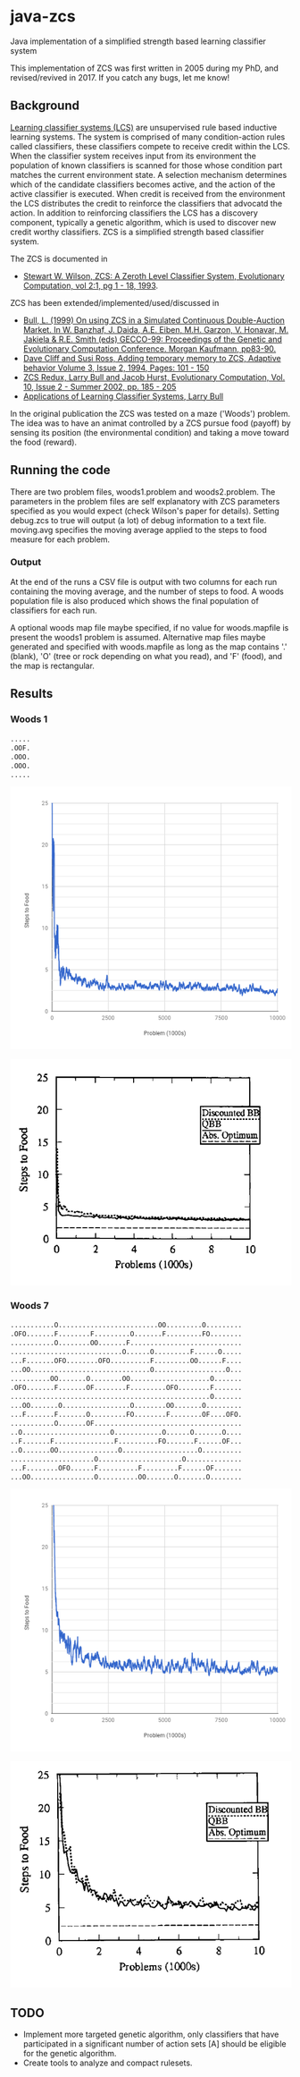 # java-zcs
Java implementation of a simplified strength based learning classifier system

This implementation of ZCS was first written in 2005 during my PhD, and revised/revived in 2017. If you catch any bugs, let me know!

## Background

[Learning classifier systems (LCS)](https://en.wikipedia.org/wiki/Learning_classifier_system) are unsupervised rule based inductive learning systems. The system is comprised of many condition-action rules called classifiers, these classifiers compete to receive credit within the LCS. When the classifier system receives input from its environment the population of known classifiers is scanned for those whose condition part matches the current environment state. A selection mechanism determines which of the candidate classifiers becomes active, and the action of the active classifier is executed. When credit is received from the environment the LCS distributes the credit to reinforce the classifiers that advocatd the action. In addition to reinforcing classifiers the LCS has a discovery component, typically a genetic algorithm, which is used to discover new credit worthy classifiers. ZCS is a simplified strength based classifier system.

The ZCS is documented in
+ [Stewart W. Wilson, ZCS: A Zeroth Level Classifier System, Evolutionary Computation, vol 2:1, pg 1 - 18, 1993](http://www.eskimo.com/~wilson/ps/zcs.pdf).

ZCS has been extended/implemented/used/discussed in

+ [Bull, L. (1999) On using ZCS in a Simulated Continuous Double-Auction Market. In W. Banzhaf, J. Daida, A.E. Eiben, M.H. Garzon, V. Honavar, M. Jakiela & R.E. Smith (eds) GECCO-99: Proceedings of the Genetic and Evolutionary Computation Conference. Morgan Kaufmann, pp83-90.](http://www.cs.bham.ac.uk/~wbl/biblio/gecco1999/GA-806.pdf)
+ [Dave Cliff and Susi Ross, Adding temporary memory to ZCS, Adaptive behavior Volume 3, Issue 2, 1994, Pages: 101 - 150](http://journals.sagepub.com/doi/pdf/10.1177/105971239400300201)
+ [ZCS Redux, Larry Bull and Jacob Hurst, Evolutionary Computation, Vol. 10, Issue 2 - Summer 2002, pp. 185 - 205](http://www.mitpressjournals.org/doi/abs/10.1162/106365602320169848?journalCode=evco)
+ [Applications of Learning Classifier Systems, Larry Bull](http://www.springer.com/gp/book/9783540211099)


In the original publication the ZCS was tested on a maze ('Woods') problem. The idea was to have an animat controlled by a ZCS pursue food (payoff) by sensing its position (the environmental condition) and taking a move toward the food (reward). 


## Running the code
There are two problem files, woods1.problem and woods2.problem. The parameters in the problem files are self explanatory with ZCS parameters specified as you would expect (check Wilson's paper for details). Setting debug.zcs to true will output (a lot) of debug information to a text file. moving.avg specifies the moving average applied to the steps to food measure for each problem.

### Output
At the end of the runs a CSV file is output with two columns for each run containing the moving average, and the number of steps to food. A woods population file is also produced which shows the final population of classifiers for each run.

A optional woods map file maybe specified, if no value for woods.mapfile is present the woods1 problem is assumed. Alternative map files maybe generated and specified with woods.mapfile as long as the map contains '.' (blank), 'O' (tree or rock depending on what you read), and 'F' (food), and the map is rectangular.
 
 
 ## Results
 ### Woods 1
 ```
.....
.OOF.
.OOO.
.OOO.
.....
```
![alt text](./resources/woods1_it.png "Woods1")

![alt text](./resources/woods1_wilson.png "Woods1")

 ### Woods 7
 ```   
 ...........O.........................OO.........O.........
 .OFO.......F........F.........O.......F.........FO........
...........O........OO.......F............................
............................O......O.........F......O.....
...F.......OFO........OFO..........F.........OO......F....
...OO..............................O..................O...
..........OO.......O........OO....................O.......
.OFO.......F.......OF........F.........OFO........F.......
..................................................O.......
...OO.......O.................O........OO.......O.........
...F.......F.......O.........FO........F........OF....OFO.
...........O.......OF.....................................
..O......................O............O......O.......O....
..F.......F...............F..........FO.......F......OF...
..O.......OO...............O...................O..........
.....................O.....................O..............
...F........OFO......F..........F.........F......OF.......
...OO................O..........OO.......O.......O........
```
![alt text](./resources/woods7_it.png "Woods1")

![alt text](./resources/woods7_wilson.png "Woods1")

## TODO
+ Implement more targeted genetic algorithm, only classifiers that have participated in a significant number of action sets [A] should be eligible for the genetic algorithm.
+ Create tools to analyze and compact rulesets.